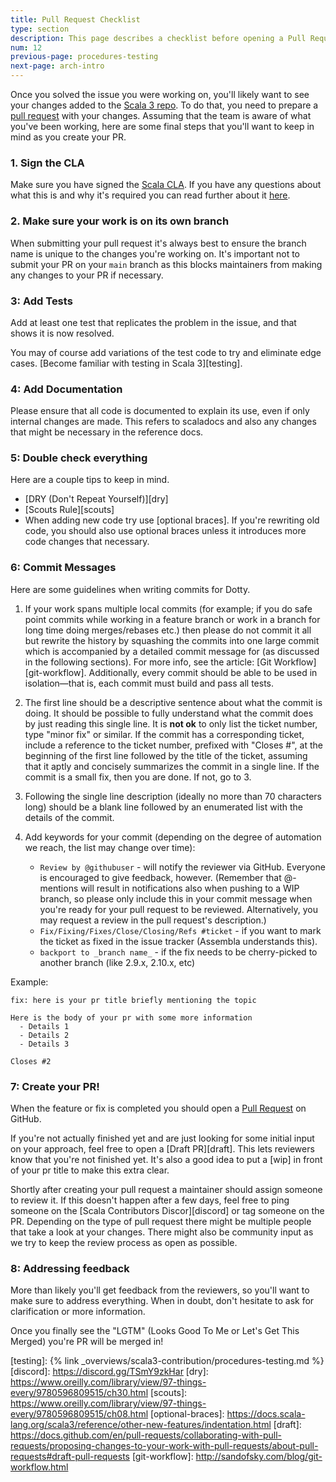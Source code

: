 ```yaml
---
title: Pull Request Checklist
type: section
description: This page describes a checklist before opening a Pull Request to the Scala 3 compiler.
num: 12
previous-page: procedures-testing
next-page: arch-intro
---
```


Once you solved the issue you were working on, you'll likely want to see your
changes added to the [Scala 3 repo][lampepfl/dotty]. To do that, you need to
prepare a [pull request][pull-request] with your changes. Assuming that the team
is aware of what you've been working, here are some final steps that you'll want
to keep in mind as you create your PR.

### 1. Sign the CLA

Make sure you have signed the [Scala CLA][cla]. If you have any questions about
what this is and why it's required you can read further about it [here][cla].

### 2. Make sure your work is on its own branch

When submitting your pull request it's always best to ensure the branch name is
unique to the changes you're working on. It's important not to submit your PR on
your `main` branch as this blocks maintainers from making any changes to your PR
if necessary.

### 3: Add Tests

Add at least one test that replicates the problem in the issue, and that shows it is now resolved.

You may of course add variations of the test code to try and eliminate edge cases.
[Become familiar with testing in Scala 3][testing].

### 4: Add Documentation

Please ensure that all code is documented to explain its use, even if only internal
changes are made. This refers to scaladocs and also any changes that might be
necessary in the reference docs.

### 5: Double check everything

Here are a couple tips to keep in mind.

- [DRY (Don't Repeat Yourself)][dry]
- [Scouts Rule][scouts]
- When adding new code try use [optional braces]. If you're rewriting old code,
  you should also use optional braces unless it introduces more code changes
  that necessary.

### 6: Commit Messages

Here are some guidelines when writing commits for Dotty.

1. If your work spans multiple local commits (for example; if you do safe point
   commits while working in a feature branch or work in a branch for long time
   doing merges/rebases etc.) then please do not commit it all but rewrite the
   history by squashing the commits into one large commit which is accompanied
   by a detailed commit message for (as discussed in the following sections).
   For more info, see the article: [Git Workflow][git-workflow]. Additionally,
   every commit should be able to be used in isolation—that is, each commit must
   build and pass all tests.

2. The first line should be a descriptive sentence about what the commit is
   doing. It should be possible to fully understand what the commit does by just
   reading this single line. It is **not ok** to only list the ticket number,
   type "minor fix" or similar. If the commit has a corresponding ticket,
   include a reference to the ticket number, prefixed with "Closes #", at the
   beginning of the first line followed by the title of the ticket, assuming
   that it aptly and concisely summarizes the commit in a single line. If the
   commit is a small fix, then you are done. If not, go to 3.

3. Following the single line description (ideally no more than 70 characters
   long) should be a blank line followed by an enumerated list with the details
   of the commit.

4. Add keywords for your commit (depending on the degree of automation we reach,
   the list may change over time):
    * ``Review by @githubuser`` - will notify the reviewer via GitHub. Everyone
      is encouraged to give feedback, however. (Remember that @-mentions will
      result in notifications also when pushing to a WIP branch, so please only
      include this in your commit message when you're ready for your pull
      request to be reviewed. Alternatively, you may request a review in the
      pull request's description.)
    * ``Fix/Fixing/Fixes/Close/Closing/Refs #ticket`` - if you want to mark the
      ticket as fixed in the issue tracker (Assembla understands this).
    * ``backport to _branch name_`` - if the fix needs to be cherry-picked to
      another branch (like 2.9.x, 2.10.x, etc)

Example:

```
fix: here is your pr title briefly mentioning the topic

Here is the body of your pr with some more information
  - Details 1
  - Details 2
  - Details 3

Closes #2
```

### 7: Create your PR!

When the feature or fix is completed you should open a [Pull
Request](https://help.github.com/articles/using-pull-requests) on GitHub.

If you're not actually finished yet and are just looking for some initial input
on your approach, feel free to open a [Draft PR][draft]. This lets reviewers
know that you're not finished yet. It's also a good idea to put a [wip] in front
of your pr title to make this extra clear.

Shortly after creating your pull request a maintainer should assign someone to
review it. If this doesn't happen after a few days, feel free to ping someone on
the [Scala Contributors Discor][discord] or tag someone on the PR. Depending on
the type of pull request there might be multiple people that take a look at your
changes. There might also be community input as we try to keep the review
process as open as possible.

### 8: Addressing feedback

More than likely you'll get feedback from the reviewers, so you'll want to make
sure to address everything. When in doubt, don't hesitate to ask for
clarification or more information.

Once you finally see the "LGTM" (Looks Good To Me or Let's Get This Merged)
you're PR will be merged in!

[pull-request]: https://docs.github.com/en?query=pull+requests
[lampepfl/dotty]: https://github.com/lampepfl/dotty
[cla]: http://typesafe.com/contribute/cla/scala
[issues]: https://github.com/lampepfl/dotty/issues
[full-list]: https://github.com/lampepfl/dotty/blob/master/CONTRIBUTING.md
[testing]: {% link _overviews/scala3-contribution/procedures-testing.md %}
[discord]: https://discord.gg/TSmY9zkHar
[dry]: https://www.oreilly.com/library/view/97-things-every/9780596809515/ch30.html
[scouts]: https://www.oreilly.com/library/view/97-things-every/9780596809515/ch08.html
[optional-braces]: https://docs.scala-lang.org/scala3/reference/other-new-features/indentation.html
[draft]: https://docs.github.com/en/pull-requests/collaborating-with-pull-requests/proposing-changes-to-your-work-with-pull-requests/about-pull-requests#draft-pull-requests
[git-workflow]: http://sandofsky.com/blog/git-workflow.html
